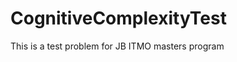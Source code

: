 # CognitiveComplexityTest

<!-- Plugin description -->
This is a test problem for JB ITMO masters program
